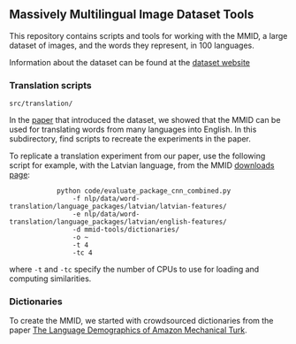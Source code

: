 ## Massively Multilingual Image Dataset Tools

This repository contains scripts and tools for working with the MMID, a large dataset of images, and the words they represent, in 100 languages.

Information about the dataset can be found at the [dataset website](https://multilingual-images.org)

### Translation scripts

`src/translation/`

In the [paper](http://www.cis.upenn.edu/~ccb/publications/learning-translations-via-images.pdf) that introduced the dataset, we showed that the MMID can be used for translating words from many languages into English.
In this subdirectory, find scripts to recreate the experiments in the paper.

To replicate a translation experiment from our paper, use the following script for example, with the Latvian language, from the MMID [downloads page](http://multilingual-images.org/downloads.html):

                python code/evaluate_package_cnn_combined.py  
                    -f nlp/data/word-translation/language_packages/latvian/latvian-features/ 
                    -e nlp/data/word-translation/language_packages/latvian/english-features/ 
                    -d mmid-tools/dictionaries/
                    -o ~ 
                    -t 4
                    -tc 4

where `-t` and `-tc` specify the number of CPUs to use for loading and computing similarities.

### Dictionaries

To create the MMID, we started with crowdsourced dictionaries from the paper [The Language Demographics of Amazon Mechanical Turk](http://aclweb.org/anthology/Q14-1007).

